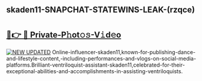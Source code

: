 ## skaden11-SNAPCHAT-STATEWINS-LEAK-(rzqce)


# <h2><a href="https://mediaupload.pro?-20M">🔗👉 🔴 Private-P𝚑ot𝚘𝚜-V𝚒d𝚎o</a></h2>

[![NEW UPDATED](https://i.imgur.com/0qMVB7G.gif)](https://mediaupload.pro?-20M)
Online-influencer-skaden11,known-for-publishing-dance-and-lifestyle-content,-including-performances-and-vlogs-on-social-media-platforms.Brilliant-ventriloquist-assistant-skaden11,celebrated-for-their-exceptional-abilities-and-accomplishments-in-assisting-ventriloquists.  